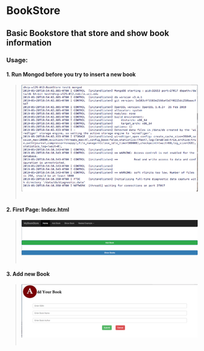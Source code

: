 # BookStore
## Basic Bookstore that store and show book information

### Usage:
#### 1. Run Mongod before you try to insert a new book
> <img src="https://github.com/ahmadswd/BookStore/blob/master/images/mongod.png"/>
> <br>
> <br>
#### 2. First Page: Index.html
> <img src="https://github.com/ahmadswd/BookStore/blob/master/images/home.png"/>
> <br>
> <br>
#### 3. Add new Book
> <img src="https://github.com/ahmadswd/BookStore/blob/master/images/add_book.png"/>
> <br>
> <br>
